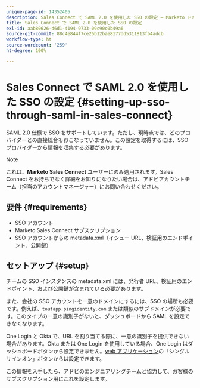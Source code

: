 ```yaml
---
unique-page-id: 14352405
description: Sales Connect で SAML 2.0 を使用した SSO の設定 — Marketo ドキュメント — 製品ドキュメント
title: Sales Connect で SAML 2.0 を使用した SSO の設定
exl-id: aab80626-d6d1-4194-9733-09c90c0b49a6
source-git-commit: 88c4e844f7ce26b12bae8177dd5311813fb4adcb
workflow-type: ht
source-wordcount: '259'
ht-degree: 100%

---
```


# Sales Connect で SAML 2.0 を使用した SSO の設定 {#setting-up-sso-through-saml-in-sales-connect}

SAML 2.0 仕様で SSO をサポートしています。ただし、現時点では、どのプロバイダーとの直接統合もおこなっていません。この設定を取得するには、SSO プロバイダーから情報を収集する必要があります。

>[!NOTE]
>
>これは、**Marketo Sales Connect** ユーザーにのみ適用されます。Sales Connect をお持ちでなく詳細をお知りになりたい場合は、アドビアカウントチーム（担当のアカウントマネージャー）にお問い合わせください。

## 要件 {#requirements}

* SSO アカウント
* Marketo Sales Connect サブスクリプション
* SSO アカウントからの metadata.xml（イシュー URL、検証用のエンドポイント、公開鍵）

## セットアップ {#setup}

チームの SSO インスタンスの metadata.xml には、発行者 URL、検証用のエンドポイント、および公開鍵が含まれている必要があります。

また、会社の SSO アカウントを一意のドメインにするには、SSO の場所も必要です。例えば、`toutapp.pingidentity.com` または類似のサブドメインが必要です。このタイプの一意の識別子がないと、ダッシュボードから SAML を設定できなくなります。

One Login と Okta で、URL を割り当てる際に、一意の識別子を提供できない場合があります。Okta または One Login を使用している場合、One Login はダッシュボードボタンから設定できません。[web アプリケーション](https://toutapp.com/login)の「シングルサインオン」ボタンからは設定できます。

この情報を入手したら、アドビのエンジニアリングチームと協力して、お客様のサブスクリプション用にこれを設定します。
